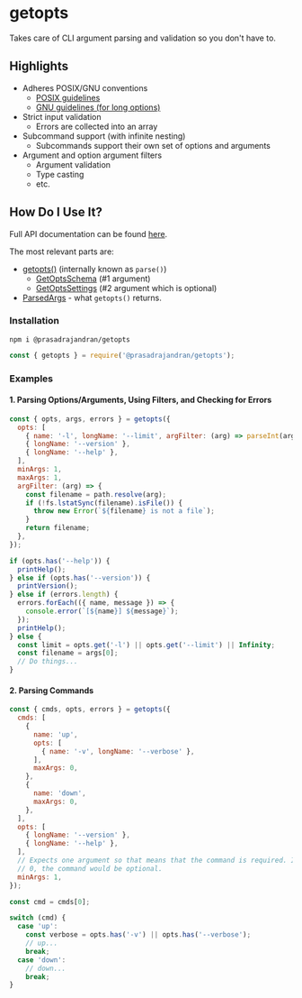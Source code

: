 # getopts

Takes care of CLI argument parsing and validation so you don't have to.

## Highlights

- Adheres POSIX/GNU conventions
  - [POSIX guidelines](https://github.com/prasadrajandran/node-getopts/blob/development/resources/posix_utility_syntax_guidelines.md)
  - [GNU guidelines (for long options)](https://github.com/prasadrajandran/node-getopts/blob/development/resources/gnu_program_argument_syntax.md)
- Strict input validation
  - Errors are collected into an array
- Subcommand support (with infinite nesting)
  - Subcommands support their own set of options and arguments
- Argument and option argument filters
  - Argument validation
  - Type casting
  - etc.

## How Do I Use It?

Full API documentation can be found [here](https://github.com/prasadrajandran/node-getopts/tree/main/docs).

The most relevant parts are:

- [getopts()](https://github.com/prasadrajandran/node-getopts/blob/main/docs/modules/parse.md) (internally known as `parse()`)
  - [GetOptsSchema](https://github.com/prasadrajandran/node-getopts/blob/main/docs/interfaces/interfaces_schema.schema.md) (#1 argument)
  - [GetOptsSettings](https://github.com/prasadrajandran/node-getopts/blob/main/docs/interfaces/interfaces_settings.settings.md) (#2 argument which is optional)
- [ParsedArgs](https://github.com/prasadrajandran/node-getopts/blob/main/docs/interfaces/interfaces_parsed_args.parsedargs.md) - what `getopts()` returns.

### Installation

```Shell
npm i @prasadrajandran/getopts
```

```JavaScript
const { getopts } = require('@prasadrajandran/getopts');
```

### Examples

#### 1. Parsing Options/Arguments, Using Filters, and Checking for Errors

```JavaScript
const { opts, args, errors } = getopts({
  opts: [
    { name: '-l', longName: '--limit', argFilter: (arg) => parseInt(arg) },
    { longName: '--version' },
    { longName: '--help' },
  ],
  minArgs: 1,
  maxArgs: 1,
  argFilter: (arg) => {
    const filename = path.resolve(arg);
    if (!fs.lstatSync(filename).isFile()) {
      throw new Error(`${filename} is not a file`);
    }
    return filename;
  },
});

if (opts.has('--help')) {
  printHelp();
} else if (opts.has('--version')) {
  printVersion();
} else if (errors.length) {
  errors.forEach(({ name, message }) => {
    console.error(`[${name}] ${message}`);
  });
  printHelp();
} else {
  const limit = opts.get('-l') || opts.get('--limit') || Infinity;
  const filename = args[0];
  // Do things...
}
```

#### 2. Parsing Commands

```JavaScript
const { cmds, opts, errors } = getopts({
  cmds: [
    {
      name: 'up',
      opts: [
        { name: '-v', longName: '--verbose' },
      ],
      maxArgs: 0,
    },
    {
      name: 'down',
      maxArgs: 0,
    },
  ],
  opts: [
    { longName: '--version' },
    { longName: '--help' },
  ],
  // Expects one argument so that means that the command is required. If set to
  // 0, the command would be optional.
  minArgs: 1,
});

const cmd = cmds[0];

switch (cmd) {
  case 'up':
    const verbose = opts.has('-v') || opts.has('--verbose');
    // up...
    break;
  case 'down':
    // down...
    break;
}
```
